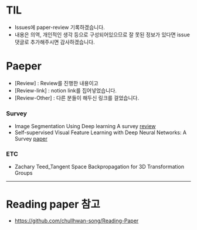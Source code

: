# TIL
- Issues에 paper-review 기록하겠습니다.
- 내용은 의역, 개인적인 생각 등으로 구성되어있으므로 잘 못된 정보가 있다면 issue 댓글로 추가해주시면 감사하겠습니다.


# Paeper
- [Review] : Review를 진행한 내용이고
- [Review-link] : notion link를 집어넣었습니다.
- [Review-Other] : 다른 분들이 해두신 링크를 걸었습니다.
### Survey 
- Image Segmentation Using Deep learning A survey [review](https://github.com/ChaeChae0505/TIL-learning/issues/4)
- Self-supervised Visual Feature Learning with Deep Neural Networks: A Survey [paper](https://arxiv.org/pdf/1902.06162.pdf)


### ETC
- Zachary Teed_Tangent Space Backpropagation for 3D Transformation Groups


---
# Reading paper 참고
- https://github.com/chullhwan-song/Reading-Paper
